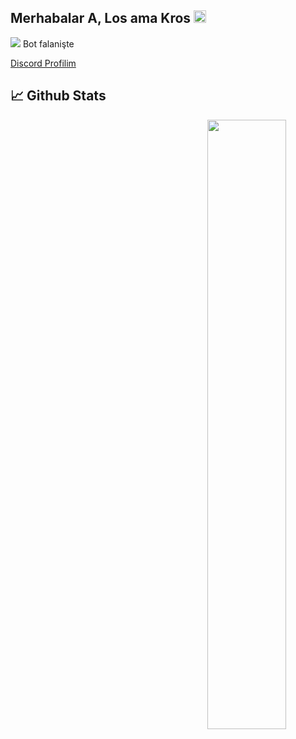 <h2>Merhabalar A, Los ama Kros <img src="https://media.giphy.com/media/Q7LHmoFwVP6Yc1swZs/giphy.gif" height="20px"></h2>
<img src="https://komarev.com/ghpvc/?username=LosKros&color=dc143c"/>
Bot falanişte

[Discord Profilim](https://discord.com/users/447133403700264962)


## 📈 Github Stats

<div align="center">
       <img width="50%" align="right" src="https://github-readme-stats.vercel.app/api?username=LosKros&show_icons=true&hide_title=true&theme=dark">
    <br>
</div>
